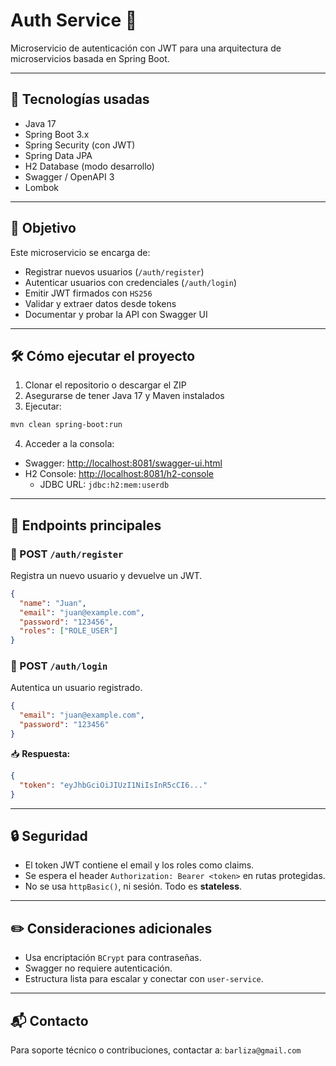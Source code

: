# Auth Service 🔐

Microservicio de autenticación con JWT para una arquitectura de microservicios basada en Spring Boot.

---

## 🚀 Tecnologías usadas

- Java 17
- Spring Boot 3.x
- Spring Security (con JWT)
- Spring Data JPA
- H2 Database (modo desarrollo)
- Swagger / OpenAPI 3
- Lombok

---

## 📌 Objetivo

Este microservicio se encarga de:

- Registrar nuevos usuarios (`/auth/register`)
- Autenticar usuarios con credenciales (`/auth/login`)
- Emitir JWT firmados con `HS256`
- Validar y extraer datos desde tokens
- Documentar y probar la API con Swagger UI

---

## 🛠️ Cómo ejecutar el proyecto

1. Clonar el repositorio o descargar el ZIP
2. Asegurarse de tener Java 17 y Maven instalados
3. Ejecutar:

```bash
mvn clean spring-boot:run
```

4. Acceder a la consola:

- Swagger: [http://localhost:8081/swagger-ui.html](http://localhost:8081/swagger-ui.html)
- H2 Console: [http://localhost:8081/h2-console](http://localhost:8081/h2-console)
    - JDBC URL: `jdbc:h2:mem:userdb`

---

## 🔐 Endpoints principales

### 🔸 POST `/auth/register`
Registra un nuevo usuario y devuelve un JWT.

```json
{
  "name": "Juan",
  "email": "juan@example.com",
  "password": "123456",
  "roles": ["ROLE_USER"]
}
```

### 🔸 POST `/auth/login`
Autentica un usuario registrado.

```json
{
  "email": "juan@example.com",
  "password": "123456"
}
```

📥 **Respuesta:**

```json
{
  "token": "eyJhbGciOiJIUzI1NiIsInR5cCI6..."
}
```

---

## 🔒 Seguridad

- El token JWT contiene el email y los roles como claims.
- Se espera el header `Authorization: Bearer <token>` en rutas protegidas.
- No se usa `httpBasic()`, ni sesión. Todo es **stateless**.

---

## ✏️ Consideraciones adicionales

- Usa encriptación `BCrypt` para contraseñas.
- Swagger no requiere autenticación.
- Estructura lista para escalar y conectar con `user-service`.

---

## 📬 Contacto

Para soporte técnico o contribuciones, contactar a: `barliza@gmail.com`